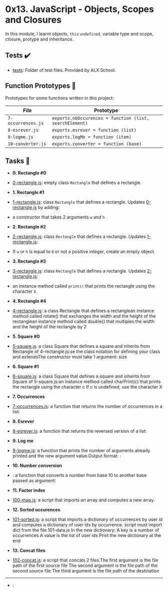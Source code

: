 # 0x13. JavaScript - Objects, Scopes and Closures

In this module, I learnt objects, `this` `undefined`, variable type and scope, closure, protype and inheritance.

## Tests :heavy_check_mark:

* [tests](./tests): Folder of test files. Provided by ALX School.

## Function Prototypes :floppy_disk:

Prototypes for some functions written in this project:

|File		     | Prototype				               |
| ------------------ | ------------------------------------------------------- |
| `7-occurrences.js` |`exports.nbOccurences = function (list, searchElement)`  |
| `8-esrever.js`     | `exports.esrever = function (list)`                     |
| `9-logme.js`       | `exports.logMe = function (item)`                       |
| `10-converter.js`  | `exports.converter = function (base)`                   |


## Tasks :page_with_curl:

* **0. Rectangle #0**
 * [0-rectangle.js](./0-rectangle.js): empty class `Rectangle` that defines a rectangle.

* **1. Rectangle #1**
 * [1-rectangle.js](./1-rectangle.js): class `Rectangle` that defines a rectangle. Updates [0-rectangle.js](./0-rectangle.js) by adding:
  * a constructor that takes 2 arguments `w` and `h`

* **2. Rectangle #2**
 * [2-rectangle.js](./2-rectangle.js): class `Rectangle` that defines a rectangle. Updates [1-rectangle.js](./1-rectangle.js):
  * If `w` or `h` is equal to `0` or not a positive integer, create an empty object.

* **3. Rectangle #3**
 * [3-rectangle.js](./3-rectangle.js): class `Rectangle` that defines a rectangle. Updates [2-rectangle.js](./2-rectangle.js):
 * an instance method called `print()` that prints the rectangle using the character `X`.

* **4. Rectangle #4**
 * [4-rectangle.js](./4-rectangle.js): a class Rectangle that defines a rectanglean instance method called rotate() that exchanges the width and the height of the rectanglean instance method called double() that multiples the width and the height of the rectangle by 2

* **5. Square #0**
 * [5-square.js](./5-square.js): a class Square that defines a square and inherits from Rectangle of 4-rectangle.js:se the class notation for defining your class and extendsThe constructor must take 1 argument: size

* **6. Square #1**
 * [6-square.js](./6-square.js): a class Square that defines a square and inherits from Square of 5-square.js:an instance method called charPrint(c) that prints the rectangle using the character c
If c is undefined, use the character X

* **7. Occurrences**
 * [7-occurrences.js](./7-occurrences.js): a function that returns the number of occurrences in a list:

* **8. Esrever**
 * [8-esrever.js](./8-esrever.js): a function that returns the reversed version of a list:


* **9. Log me**
 * [9-logme.js](./9-logme.js): a function that prints the number of arguments already printed and the new argument value.Output format: <number arguments already printed>: <current argument value>

* **10. Number conversion**
 * [](./): a function that converts a number from base 10 to another base passed as argument:



* **11. Factor index**
 * [100-map.js](./100-map.js): a script that imports an array and computes a new array.

* **12. Sorted occurences**
 * [101-sorted.js](./101-sorted.js): a script that imports a dictionary of occurrences by user id and computes a dictionary of user ids by occurrence.
script must import dict from the file 101-data.js
In the new dictionary:
A key is a number of occurrences
A value is the list of user ids
Print the new dictionary at the end

* **13. Concat files**
 * [102-concat.js](./102-concat.js):  a script that concats 2 files.The first argument is the file path of the first source file
The second argument is the file path of the second source file
The third argument is the file path of the destination

* ****
 * [](./): 





